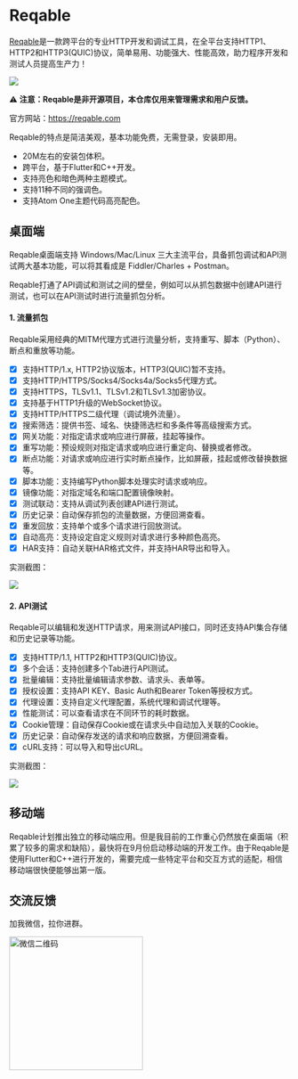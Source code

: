 # Reqable

[Reqable](https://reqable.com/)是一款跨平台的专业HTTP开发和调试工具，在全平台支持HTTP1、HTTP2和HTTP3(QUIC)协议，简单易用、功能强大、性能高效，助力程序开发和测试人员提高生产力！

![](https://reqable.com/en-US/img/reqable-social-card.jpg)

⚠️ **注意：Reqable是非开源项目，本仓库仅用来管理需求和用户反馈。**

官方网站：https://reqable.com

Reqable的特点是简洁美观，基本功能免费，无需登录，安装即用。

- 20M左右的安装包体积。
- 跨平台，基于Flutter和C++开发。
- 支持亮色和暗色两种主题模式。
- 支持11种不同的强调色。
- 支持Atom One主题代码高亮配色。

## 桌面端

Reqable桌面端支持 Windows/Mac/Linux 三大主流平台，具备抓包调试和API测试两大基本功能，可以将其看成是 Fiddler/Charles + Postman。

Reqable打通了API调试和测试之间的壁垒，例如可以从抓包数据中创建API进行测试，也可以在API测试时进行流量抓包分析。

#### 1. 流量抓包

Reqable采用经典的MITM代理方式进行流量分析，支持重写、脚本（Python）、断点和重放等功能。

- [x] 支持HTTP/1.x, HTTP2协议版本，HTTP3(QUIC)暂不支持。
- [x] 支持HTTP/HTTPS/Socks4/Socks4a/Socks5代理方式。
- [x] 支持HTTPS，TLSv1.1、TLSv1.2和TLSv1.3加密协议。
- [x] 支持基于HTTP1升级的WebSocket协议。
- [x] 支持HTTP/HTTPS二级代理（调试境外流量）。
- [x] 搜索筛选：提供书签、域名、快捷筛选栏和多条件等高级搜索方式。
- [x] 网关功能：对指定请求或响应进行屏蔽，挂起等操作。
- [x] 重写功能：预设规则对指定请求或响应进行重定向、替换或者修改。
- [x] 断点功能：对请求或响应进行实时断点操作，比如屏蔽，挂起或修改替换数据等。
- [x] 脚本功能：支持编写Python脚本处理实时请求或响应。
- [x] 镜像功能：对指定域名和端口配置镜像映射。
- [x] 测试联动：支持从调试列表创建API进行测试。
- [x] 历史记录：自动保存抓包的流量数据，方便回溯查看。
- [x] 重发回放：支持单个或多个请求进行回放测试。
- [x] 自动高亮：支持设定自定义规则对请求进行多种颜色高亮。
- [x] HAR支持：自动关联HAR格式文件，并支持HAR导出和导入。

实测截图：

![](https://reqable.com/zh-CN/assets/images/capture-b83e81418424a3d474dc79673a1dfbd2.png)

#### 2. API测试

Reqable可以编辑和发送HTTP请求，用来测试API接口，同时还支持API集合存储和历史记录等功能。

- [x] 支持HTTP/1.1, HTTP2和HTTP3(QUIC)协议。
- [x] 多个会话：支持创建多个Tab进行API测试。
- [x] 批量编辑：支持批量编辑请求参数、请求头、表单等。
- [x] 授权设置：支持API KEY、Basic Auth和Bearer Token等授权方式。
- [x] 代理设置：支持自定义代理配置，系统代理和调试代理等。
- [x] 性能测试：可以查看请求在不同环节的耗时数据。
- [x] Cookie管理：自动保存Cookie或在请求头中自动加入关联的Cookie。
- [x] 历史记录：自动保存发送的请求和响应数据，方便回溯查看。
- [x] cURL支持：可以导入和导出cURL。

实测截图：

![](https://reqable.com/zh-CN/assets/images/rest-8000a6dcc1cd34874c852136e4113b40.png)

## 移动端

Reqable计划推出独立的移动端应用。但是我目前的工作重心仍然放在桌面端（积累了较多的需求和缺陷），最快将在9月份启动移动端的开发工作。由于Reqable是使用Flutter和C++进行开发的，需要完成一些特定平台和交互方式的适配，相信移动端很快便能够出第一版。

## 交流反馈

加我微信，拉你进群。

<img src="https://reqable.com/zh-CN/img/wechat_qrcode.jpg" alt="微信二维码" width="240" height="240" />
